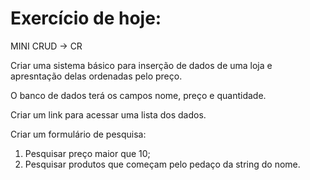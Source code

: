 # Exercício de hoje:

MINI CRUD -> CR

Criar uma sistema básico para inserção de dados de uma loja e apresntação delas ordenadas pelo preço.

O banco de dados terá os campos nome, preço e quantidade.

Criar um link para acessar uma lista dos dados.

Criar um formulário de pesquisa:

1. Pesquisar preço maior que 10;
2. Pesquisar produtos que começam pelo pedaço da string do nome.